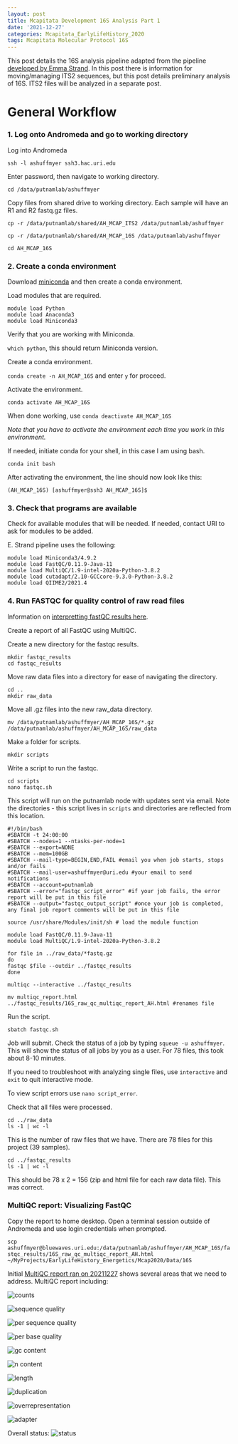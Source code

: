 ```yaml
---
layout: post
title: Mcapitata Development 16S Analysis Part 1
date: '2021-12-27'
categories: Mcapitata_EarlyLifeHistory_2020
tags: Mcapitata Molecular Protocol 16S
---
```

This post details the 16S analysis pipeline adapted from the pipeline [developed by Emma Strand](https://github.com/emmastrand/EmmaStrand_Notebook/blob/master/_posts/2021-06-21-16s-Analysis-Pipeline.md). In this post there is information for moving/managing ITS2 sequences, but this post details preliminary analysis of 16S. ITS2 files will be analyzed in a separate post.   

# General Workflow  

### 1. Log onto Andromeda and go to working directory  

Log into Andromeda  

`ssh -l ashuffmyer ssh3.hac.uri.edu`  

Enter password, then navigate to working directory.  

`cd /data/putnamlab/ashuffmyer`

Copy files from shared drive to working directory. Each sample will have an R1 and R2 fastq.gz files.  

`cp -r /data/putnamlab/shared/AH_MCAP_ITS2 /data/putnamlab/ashuffmyer` 

`cp -r /data/putnamlab/shared/AH_MCAP_16S /data/putnamlab/ashuffmyer` 

`cd AH_MCAP_16S` 

### 2. Create a conda environment  

Download [miniconda](https://docs.conda.io/en/latest/miniconda.html) and then create a conda environment.  

Load modules that are required.  

```
module load Python
module load Anaconda3
module load Miniconda3
```

Verify that you are working with Miniconda.  

`which python`, this should return Miniconda version.  

Create a conda environment.  

`conda create -n AH_MCAP_16S` and enter `y` for proceed. 

Activate the environment.  

`conda activate AH_MCAP_16S`  

When done working, use `conda deactivate AH_MCAP_16S`  

*Note that you have to activate the environment each time you work in this environment.*  

If needed, initiate conda for your shell, in this case I am using bash.  

`conda init bash`  

After activating the environment, the line should now look like this:  

`(AH_MCAP_16S) [ashuffmyer@ssh3 AH_MCAP_16S]$ `

### 3. Check that programs are available  

Check for available modules that will be needed. If needed, contact URI to ask for modules to be added.  

E. Strand pipeline uses the following:  

```
module load Miniconda3/4.9.2  
module load FastQC/0.11.9-Java-11  
module load MultiQC/1.9-intel-2020a-Python-3.8.2  
module load cutadapt/2.10-GCCcore-9.3.0-Python-3.8.2  
module load QIIME2/2021.4  
```

### 4. Run FASTQC for quality control of raw read files  

Information on [interpretting fastQC results here](https://www.bioinformatics.babraham.ac.uk/projects/fastqc/).  

Create a report of all FastQC using MultiQC.  

Create a new directory for the fastqc results.  

```
mkdir fastqc_results  
cd fastqc_results  
```

Move raw data files into a directory for ease of navigating the directory.  

```
cd ..
mkdir raw_data  
```

Move all .gz files into the new raw_data directory.  

`mv /data/putnamlab/ashuffmyer/AH_MCAP_16S/*.gz /data/putnamlab/ashuffmyer/AH_MCAP_16S/raw_data`
 
Make a folder for scripts.  

`mkdir scripts`  

Write a script to run the fastqc.  

```
cd scripts
nano fastqc.sh  
```

This script will run on the putnamlab node with updates sent via email. Note the directories - this script lives in `scripts` and directories are reflected from this location.   

```
#!/bin/bash
#SBATCH -t 24:00:00
#SBATCH --nodes=1 --ntasks-per-node=1
#SBATCH --export=NONE
#SBATCH --mem=100GB
#SBATCH --mail-type=BEGIN,END,FAIL #email you when job starts, stops and/or fails
#SBATCH --mail-user=ashuffmyer@uri.edu #your email to send notifications
#SBATCH --account=putnamlab                  
#SBATCH --error="fastqc_script_error" #if your job fails, the error report will be put in this file
#SBATCH --output="fastqc_output_script" #once your job is completed, any final job report comments will be put in this file

source /usr/share/Modules/init/sh # load the module function

module load FastQC/0.11.9-Java-11
module load MultiQC/1.9-intel-2020a-Python-3.8.2

for file in ../raw_data/*fastq.gz
do
fastqc $file --outdir ../fastqc_results         
done

multiqc --interactive ../fastqc_results  

mv multiqc_report.html ../fastqc_results/16S_raw_qc_multiqc_report_AH.html #renames file
```

Run the script.  

```
sbatch fastqc.sh 
```

Job will submit. Check the status of a job by typing `squeue -u ashuffmyer`. This will show the status of all jobs by you as a user. For 78 files, this took about 8-10 minutes.    

If you need to troubleshoot with analyzing single files, use `interactive` and `exit` to quit interactive mode.  

To view script errors use `nano script_error`.  

Check that all files were processed.  

```
cd ../raw_data
ls -1 | wc -l
```  

This is the number of raw files that we have. There are 78 files for this project (39 samples).     

```
cd ../fastqc_results
ls -1 | wc -l
```  

This should be 78 x 2 = 156 (zip and html file for each raw data file). This was correct.   

### MultiQC report: Visualizing FastQC  

Copy the report to home desktop. Open a terminal session outside of Andromeda and use login credentials when prompted.  

`scp ashuffmyer@bluewaves.uri.edu:/data/putnamlab/ashuffmyer/AH_MCAP_16S/fastqc_results/16S_raw_qc_multiqc_report_AH.html ~/MyProjects/EarlyLifeHistory_Energetics/Mcap2020/Data/16S`
 
Initial [MultiQC report ran on 20211227](https://github.com/AHuffmyer/EarlyLifeHistory_Energetics/blob/master/Mcap2020/Data/16S/16S_raw_qc_multiqc_report_AH.html) shows several areas that we need to address. MultiQC report including:   

![counts](https://ahuffmyer.github.io/ASH_Putnam_Lab_Notebook/images/NotebookImages/16S/rawQC/sequencecounts.png)

![sequence quality](https://ahuffmyer.github.io/ASH_Putnam_Lab_Notebook/images/NotebookImages/16S/rawQC/sequencequality.png)

![per sequence quality](https://ahuffmyer.github.io/ASH_Putnam_Lab_Notebook/images/NotebookImages/16S/rawQC/persequencequality.png)

![per base quality](https://ahuffmyer.github.io/ASH_Putnam_Lab_Notebook/images/NotebookImages/16S/rawQC/perbasequality.png)

![gc content](https://ahuffmyer.github.io/ASH_Putnam_Lab_Notebook/images/NotebookImages/16S/rawQC/gc.png)

![n content](https://ahuffmyer.github.io/ASH_Putnam_Lab_Notebook/images/NotebookImages/16S/rawQC/ncontent.png)

![length](https://ahuffmyer.github.io/ASH_Putnam_Lab_Notebook/images/NotebookImages/16S/rawQC/length.png)

![duplication](https://ahuffmyer.github.io/ASH_Putnam_Lab_Notebook/images/NotebookImages/16S/rawQC/duplication.png)

![overrepresentation](https://ahuffmyer.github.io/ASH_Putnam_Lab_Notebook/images/NotebookImages/16S/rawQC/overrep.png)

![adapter](https://ahuffmyer.github.io/ASH_Putnam_Lab_Notebook/images/NotebookImages/16S/rawQC/adapter.png)

Overall status: 
![status](https://ahuffmyer.github.io/ASH_Putnam_Lab_Notebook/images/NotebookImages/16S/rawQC/status.png)  




